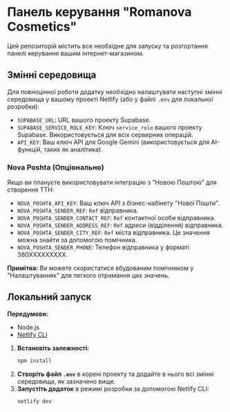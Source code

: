 # Панель керування "Romanova Cosmetics"

Цей репозиторій містить все необхідне для запуску та розгортання панелі керування вашим інтернет-магазином.

## Змінні середовища

Для повноцінної роботи додатку необхідно налаштувати наступні змінні середовища у вашому проекті Netlify (або у файлі `.env` для локальної розробки):

-   `SUPABASE_URL`: URL вашого проекту Supabase.
-   `SUPABASE_SERVICE_ROLE_KEY`: Ключ `service_role` вашого проекту Supabase. Використовується для всіх серверних операцій.
-   `API_KEY`: Ваш ключ API для Google Gemini (використовується для AI-функцій, таких як аналітика).

### Nova Poshta (Опціонально)

Якщо ви плануєте використовувати інтеграцію з "Новою Поштою" для створення ТТН:

-   `NOVA_POSHTA_API_KEY`: Ваш ключ API з бізнес-кабінету "Нової Пошти".
-   `NOVA_POSHTA_SENDER_REF`: `Ref` відправника.
-   `NOVA_POSHTA_SENDER_CONTACT_REF`: `Ref` контактної особи відправника.
-   `NOVA_POSHTA_SENDER_ADDRESS_REF`: `Ref` адреси (відділення) відправника.
-   `NOVA_POSHTA_SENDER_CITY_REF`: `Ref` міста відправника. Це значення можна знайти за допомогою помічника.
-   `NOVA_POSHTA_SENDER_PHONE`: Телефон відправника у форматі 380XXXXXXXXX.

**Примітка:** Ви можете скористатися вбудованим помічником у "Налаштуваннях" для легкого отримання цих значень.


## Локальний запуск

**Передумови:**
- Node.js
- [Netlify CLI](https://docs.netlify.com/cli/get-started/)

1.  **Встановіть залежності:**
    ```bash
    npm install
    ```
2.  **Створіть файл `.env`** в корені проекту та додайте в нього всі змінні середовища, як зазначено вище.
3.  **Запустіть додаток** в режимі розробки за допомогою Netlify CLI:
    ```bash
    netlify dev
    ```